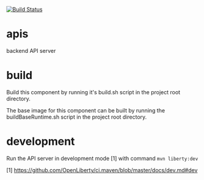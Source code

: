 [![Build Status](https://travis-ci.com/kappnav/ui.svg?branch=master)](https://travis-ci.com/kappnav/apis)

# apis
backend API server

# build
Build this component by running it's build.sh script in the project root directory.

The base image for this component can be built by running the buildBaseRuntime.sh script in the project root directory.

# development
Run the API server in development mode [1] with command `mvn liberty:dev`

[1] https://github.com/OpenLiberty/ci.maven/blob/master/docs/dev.md#dev
